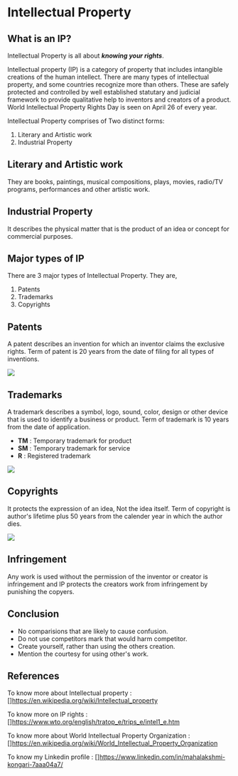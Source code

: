 # **Intellectual Property**
## What is an IP?

Intellectual Property is all about ***knowing your rights***.

Intellectual property (IP) is a category of property that includes intangible creations of the human intellect. There are many types of intellectual property, and some countries recognize more than others. These are safely protected and controlled by well established statutary and judicial framework to provide qualitative help to inventors and creators of a product. World Intellectual Property Rights Day is seen on April 26 of every year.

Intellectual Property comprises of Two distinct forms:
1. Literary and Artistic work
1. Industrial Property
## Literary and Artistic work
They are books, paintings, musical compositions, plays, movies, radio/TV programs, performances and other artistic work.

## Industrial Property
It describes the physical matter that is the product of an idea or concept for commercial purposes.

## Major types of IP
There are 3 major types of Intellectual Property. They are,
1. Patents
1. Trademarks
1. Copyrights

## Patents
A patent describes an invention for which an inventor claims the exclusive rights. Term of patent is 20 years from the date of filing for all types of inventions.

![](https://image.slidesharecdn.com/finalppt-ip-120705063938-phpapp02/95/intellectual-property-rights-19-728.jpg?cb=1341470455)

## Trademarks
A trademark describes a symbol, logo, sound, color, design or other device that is used to identify a business or product. Term of trademark is 10 years from the date of application.
- **TM** : Temporary trademark for product
- **SM** : Temporary trademark for service
- **R** : Registered trademark

![](https://ebaqdesign.com/wp-content/uploads/2018/04/trademark-symbols.png)

## Copyrights
It protects the expression of an idea, Not the idea itself. Term of copyright is author's lifetime plus 50 years from the calender year in which the author dies.

![](https://vakilsearch.com/advice/wp-content/uploads/2016/09/copyrightinfringement-696x245.png)

## Infringement

Any work is used without the permission of the inventor or creator is infringement and IP protects the creators work from infringement by punishing the copyers.

## Conclusion

- No comparisions that are likely to cause confusion.
- Do not use competitors mark that would harm competitor.
- Create yourself, rather than using the others creation.
- Mention the courtesy for using other's work.

## References

To know more about Intellectual property : []https://en.wikipedia.org/wiki/Intellectual_property

To know more on IP rights : []https://www.wto.org/english/tratop_e/trips_e/intel1_e.htm

To know more about World Intellectual Property Organization : []https://en.wikipedia.org/wiki/World_Intellectual_Property_Organization

To know my Linkedin profile : []https://www.linkedin.com/in/mahalakshmi-kongari-7aaa04a7/
